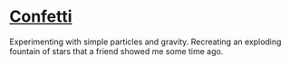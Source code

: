 [Confetti](http://www.hackyon.com/playground/confetti/)
=======================================================

Experimenting with simple particles and gravity. Recreating an exploding fountain of stars that a friend showed me some time ago.

